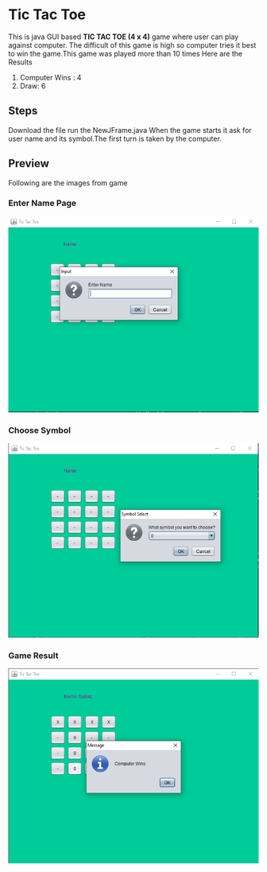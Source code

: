 # Tic Tac Toe
This is java GUI based **TIC TAC TOE (4 x 4)** game where user can play against computer. The difficult of this game is high so computer tries it best to win the game.This game was played more than 10 times
Here are the Results
1. Computer Wins : 4
2. Draw: 6

## Steps
Download the file run the NewJFrame.java
When the game starts it ask for user name and its symbol.The first turn is taken by the computer. 
## Preview
Following are the images from game
### Enter Name Page
![enter-name](https://github.com/Gulraiz832/TicTacToe/blob/master/tic_tac_toe_images/name.PNG?raw=true)
### Choose Symbol
![choose-symbol](https://github.com/Gulraiz832/TicTacToe/blob/master/tic_tac_toe_images/symbol.PNG?raw=true)
### Game Result
![game-result](https://github.com/Gulraiz832/TicTacToe/blob/master/tic_tac_toe_images/win.PNG?raw=true) 

